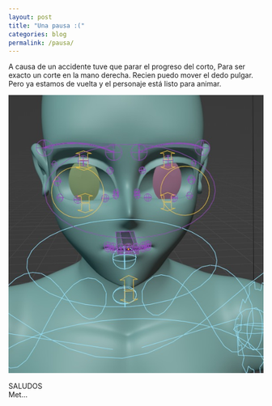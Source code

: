 ```yaml
---
layout: post
title: "Una pausa :("
categories: blog
permalink: /pausa/
---
```

A causa de un accidente tuve que parar el progreso del corto, Para ser exacto un corte en la mano derecha. Recien puedo mover el dedo pulgar. Pero ya estamos de vuelta y el personaje está listo para animar.

<div align="center">
<a href="/assets/imagenes/retomando.jpg" target="_blank">
<img src="/assets/imagenes/retomando.jpg" alt="Gestos">
</a>
</div>

SALUDOS <br>
Met...